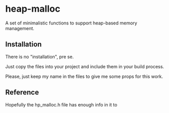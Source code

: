 # heap-malloc

A set of minimalistic functions to support heap-based memory management.

## Installation

There is no "installation", pre se.

Just copy the files into your project and include them in your build process.

Please, just keep my name in the files to give me some props for this work.

## Reference

Hopefully the hp_malloc.h file has enough info in it to 
